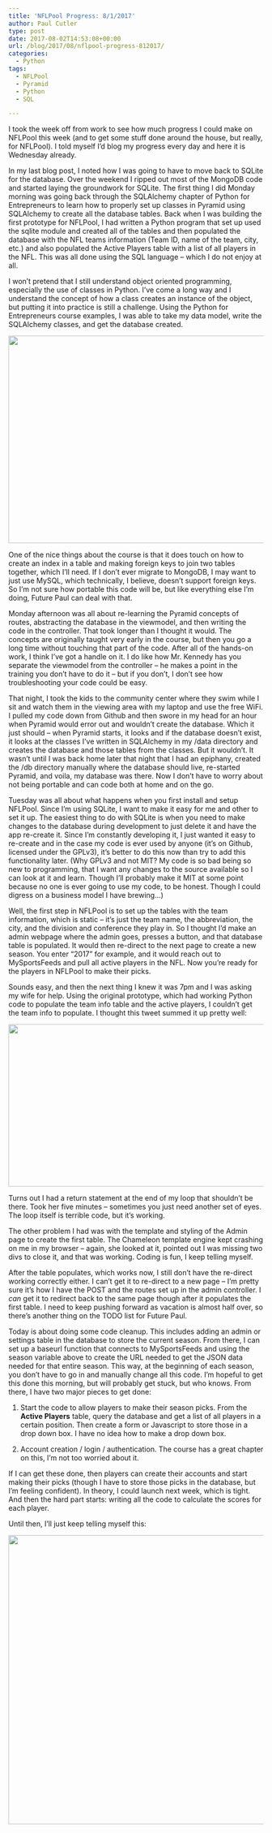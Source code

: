 ```yaml
---
title: 'NFLPool Progress: 8/1/2017'
author: Paul Cutler
type: post
date: 2017-08-02T14:53:08+00:00
url: /blog/2017/08/nflpool-progress-812017/
categories:
  - Python
tags:
  - NFLPool
  - Pyramid
  - Python
  - SQL

---
```

I took the week off from work to see how much progress I could make on NFLPool this week (and to get some stuff done around the house, but really, for NFLPool). I told myself I’d blog my progress every day and here it is Wednesday already.

In my last blog post, I noted how I was going to have to move back to SQLite for the database. Over the weekend I ripped out most of the MongoDB code and started laying the groundwork for SQLite. The first thing I did Monday morning was going back through the SQLAlchemy chapter of Python for Entrepreneurs to learn how to properly set up classes in Pyramid using SQLAlchemy to create all the database tables. Back when I was building the first prototype for NFLPool, I had written a Python program that set up used the sqlite module and created all of the tables and then populated the database with the NFL teams information (Team ID, name of the team, city, etc.) and also populated the Active Players table with a list of all players in the NFL. This was all done using the SQL language &#8211; which I do not enjoy at all.

I won’t pretend that I still understand object oriented programming, especially the use of classes in Python. I’ve come a long way and I understand the concept of how a class creates an instance of the object, but putting it into practice is still a challenge. Using the Python for Entrepreneurs course examples, I was able to take my data model, write the SQLAlchemy classes, and get the database created.

[<img class="alignnone size-full wp-image-6719" src="https://i2.wp.com/paulcutler.org/blog/wp-content/uploads/2017/08/Screenshot-2017-07-31-08.42.02-3.png?resize=700%2C409" alt="" width="700" height="409" data-recalc-dims="1" />][1]

One of the nice things about the course is that it does touch on how to create an index in a table and making foreign keys to join two tables together, which I’ll need. If I don’t ever migrate to MongoDB, I may want to just use MySQL, which technically, I believe, doesn’t support foreign keys. So I’m not sure how portable this code will be, but like everything else I’m doing, Future Paul can deal with that.

Monday afternoon was all about re-learning the Pyramid concepts of routes, abstracting the database in the viewmodel, and then writing the code in the controller. That took longer than I thought it would. The concepts are originally taught very early in the course, but then you go a long time without touching that part of the code. After all of the hands-on work, I think I’ve got a handle on it. I do like how Mr. Kennedy has you separate the viewmodel from the controller &#8211; he makes a point in the training you don’t have to do it &#8211; but if you don’t, I don’t see how troubleshooting your code could be easy.

That night, I took the kids to the community center where they swim while I sit and watch them in the viewing area with my laptop and use the free WiFi. I pulled my code down from Github and then swore in my head for an hour when Pyramid would error out and wouldn’t create the database. Which it just should &#8211; when Pyramid starts, it looks and if the database doesn’t exist, it looks at the classes I’ve written in SQLAlchemy in my /data directory and creates the database and those tables from the classes. But it wouldn’t. It wasn’t until I was back home later that night that I had an epiphany, created the /db directory manually where the database should live, re-started Pyramid, and voila, my database was there. Now I don’t have to worry about not being portable and can code both at home and on the go.

Tuesday was all about what happens when you first install and setup NFLPool. Since I’m using SQLite, I want to make it easy for me and other to set it up. The easiest thing to do with SQLite is when you need to make changes to the database during development to just delete it and have the app re-create it. Since I’m constantly developing it, I just wanted it easy to re-create and in the case my code is ever used by anyone (it’s on Github, licensed under the GPLv3), it’s better to do this now than try to add this functionality later. (Why GPLv3 and not MIT? My code is so bad being so new to programming, that I want any changes to the source available so I can look at it and learn. Though I’ll probably make it MIT at some point because no one is ever going to use my code, to be honest. Though I could digress on a business model I have brewing&#8230;)

Well, the first step in NFLPool is to set up the tables with the team information, which is static &#8211; it’s just the team name, the abbreviation, the city, and the division and conference they play in. So I thought I’d make an admin webpage where the admin goes, presses a button, and that database table is populated. It would then re-direct to the next page to create a new season. You enter “2017” for example, and it would reach out to MySportsFeeds and pull all active players in the NFL. Now you’re ready for the players in NFLPool to make their picks.

Sounds easy, and then the next thing I knew it was 7pm and I was asking my wife for help. Using the original prototype, which had working Python code to populate the team info table and the active players, I couldn’t get the team info to populate. I thought this tweet summed it up pretty well:

[<img class="alignnone size-full wp-image-6728" src="https://i2.wp.com/paulcutler.org/blog/wp-content/uploads/2017/08/Screenshot-2017-08-02-09.56.26.png?resize=700%2C320" alt="" width="700" height="320" data-recalc-dims="1" />][2]

Turns out I had a return statement at the end of my loop that shouldn’t be there. Took her five minutes &#8211; sometimes you just need another set of eyes. The loop itself is terrible code, but it&#8217;s working.

The other problem I had was with the template and styling of the Admin page to create the first table. The Chameleon template engine kept crashing on me in my browser &#8211; again, she looked at it, pointed out I was missing two divs to close it, and that was working. Coding is fun, I keep telling myself.

After the table populates, which works now, I still don’t have the re-direct working correctly either. I can’t get it to re-direct to a new page &#8211; I’m pretty sure it’s how I have the POST and the routes set up in the admin controller. I _can_ get it to redirect back to the same page though after it populates the first table. I need to keep pushing forward as vacation is almost half over, so there’s another thing on the TODO list for Future Paul.

Today is about doing some code cleanup. This includes adding an admin or settings table in the database to store the current season. From there, I can set up a baseurl function that connects to MySportsFeeds and using the season variable above to create the URL needed to get the JSON data needed for that entire season. This way, at the beginning of each season, you don’t have to go in and manually change all this code. I’m hopeful to get this done this morning, but will probably get stuck, but who knows. From there, I have two major pieces to get done:

  1. Start the code to allow players to make their season picks. From the **Active Players** table, query the database and get a list of all players in a certain position. Then create a form or Javascript to store those in a drop down box. I have no idea how to make a drop down box.</p> 
  2. Account creation / login / authentication. The course has a great chapter on this, I’m not too worried about it.

If I can get these done, then players can create their accounts and start making their picks (though I have to store those picks in the database, but I’m feeling confident). In theory, I could launch next week, which is tight. And then the hard part starts: writing all the code to calculate the scores for each player.

Until then, I’ll just keep telling myself this:
  
[<img class="alignnone size-full wp-image-6723" src="https://i1.wp.com/paulcutler.org/blog/wp-content/uploads/2017/08/Screenshot-2017-08-02-08.54.40-4.png?resize=700%2C570" alt="" width="700" height="570" data-recalc-dims="1" />][3]

 [1]: https://i2.wp.com/paulcutler.org/blog/wp-content/uploads/2017/08/Screenshot-2017-07-31-08.42.02-3.png
 [2]: https://i2.wp.com/paulcutler.org/blog/wp-content/uploads/2017/08/Screenshot-2017-08-02-09.56.26.png
 [3]: https://i1.wp.com/paulcutler.org/blog/wp-content/uploads/2017/08/Screenshot-2017-08-02-08.54.40-4.png